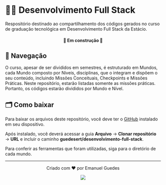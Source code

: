 # 👨‍💻 Desenvolvimento Full Stack
Respositório destinado ao compartilhamento dos códigos gerados no curso de graduação tecnológica em Desenvolvimento Full Stack da Estácio.

<h4 align="center">🚧 Em construção 🚧</h4>

## 🧭 Navegação
O curso, apesar de ser divididos em semestres, é estruturado em Mundos, cada Mundo composto por Níveis, disciplinas, que o integram e dispõem o seu conteúdo, incluindo Missões Conceituais, Checkpoints e Missões Práticas. Neste repositório, estarão listadas somente as missões práticas. Portanto, os códigos estarão divididos por Mundo e Nível.

## 🗂 Como baixar
Para baixar os arquivos deste repositório, você deve ter o [GitHub](https://github.com/) instalado em seu dispositivo.

Após instalado, você deverá acessar a guia <b>Arquivo</b> → <b>Clonar repositório</b> → <b>URL</b> e incluir o caminho <b>guedesert/desenvolvimento-full-stack</b>.

Para conferir as ferramentas que foram utilizadas, siga para o diretório de cada mundo.
<hr>
<p align="center">Criado com ❤ por Emanuel Guedes<p>
<p align="center"><img src="https://img.shields.io/github/license/guedesert/desenvolvimento-full-stack"/><p>
